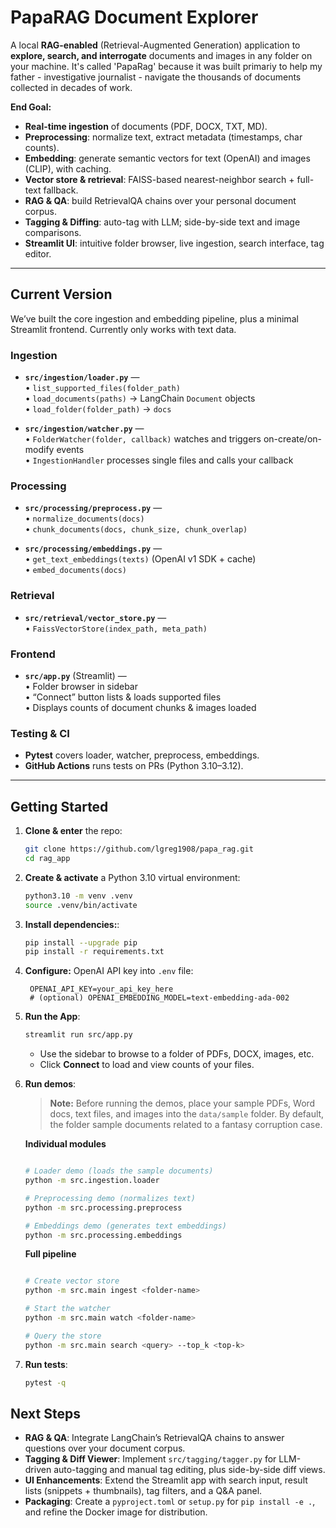 # PapaRAG Document Explorer

A local **RAG-enabled** (Retrieval-Augmented Generation) application to **explore, search, and interrogate** documents and images in any folder on your machine. It's called 'PapaRag' because it was built primariy to help my father - investigative journalist - navigate the thousands of documents collected in decades of work.

**End Goal:**  
- **Real-time ingestion** of documents (PDF, DOCX, TXT, MD).  
- **Preprocessing**: normalize text, extract metadata (timestamps, char counts).  
- **Embedding**: generate semantic vectors for text (OpenAI) and images (CLIP), with caching.  
- **Vector store & retrieval**: FAISS-based nearest-neighbor search + full-text fallback.  
- **RAG & QA**: build RetrievalQA chains over your personal document corpus.  
- **Tagging & Diffing**: auto-tag with LLM; side-by-side text and image comparisons.  
- **Streamlit UI**: intuitive folder browser, live ingestion, search interface, tag editor.  

---

## Current Version

We’ve built the core ingestion and embedding pipeline, plus a minimal Streamlit frontend. Currently only works with text data.

### Ingestion
- **`src/ingestion/loader.py`** —  
  • `list_supported_files(folder_path)`  
  • `load_documents(paths)` → LangChain `Document` objects  
  • `load_folder(folder_path)` → `docs`

- **`src/ingestion/watcher.py`** —  
  • `FolderWatcher(folder, callback)` watches and triggers on-create/on-modify events  
  • `IngestionHandler` processes single files and calls your callback  

### Processing
- **`src/processing/preprocess.py`** —  
  • `normalize_documents(docs)`  
  • `chunk_documents(docs, chunk_size, chunk_overlap)`  

- **`src/processing/embeddings.py`** —  
  • `get_text_embeddings(texts)` (OpenAI v1 SDK + cache)  
  • `embed_documents(docs)`  

### Retrieval
- **`src/retrieval/vector_store.py`** —  
  • `FaissVectorStore(index_path, meta_path)`

### Frontend
- **`src/app.py`** (Streamlit) —  
  • Folder browser in sidebar  
  • “Connect” button lists & loads supported files  
  • Displays counts of document chunks & images loaded

### Testing & CI
- **Pytest** covers loader, watcher, preprocess, embeddings.  
- **GitHub Actions** runs tests on PRs (Python 3.10–3.12).  

---

## Getting Started

1. **Clone & enter** the repo:  
   ```bash
   git clone https://github.com/lgreg1908/papa_rag.git
   cd rag_app
   ```

2. **Create & activate** a Python 3.10 virtual environment:  
   ```bash
   python3.10 -m venv .venv
   source .venv/bin/activate
   ```
   
3. **Install dependencies:**:  
   ```bash
   pip install --upgrade pip
   pip install -r requirements.txt
   ```

4. **Configure:** OpenAI API key into `.env` file:  
   ```dotenv
    OPENAI_API_KEY=your_api_key_here
    # (optional) OPENAI_EMBEDDING_MODEL=text-embedding-ada-002
    ```

5. **Run the App**:
    ```bash 
    streamlit run src/app.py
    ```
    - Use the sidebar to browse to a folder of PDFs, DOCX, images, etc.
    - Click **Connect** to load and view counts of your files.

6. **Run demos**:
    > **Note:** Before running the demos, place your sample PDFs, Word docs, text files, and images into the `data/sample` folder. By default, the folder sample documents related to a fantasy corruption case.

    __Individual modules__

    ```bash

    # Loader demo (loads the sample documents)
    python -m src.ingestion.loader

    # Preprocessing demo (normalizes text)
    python -m src.processing.preprocess

    # Embeddings demo (generates text embeddings)
    python -m src.processing.embeddings

    ```

    __Full pipeline__
    ```bash

    # Create vector store
    python -m src.main ingest <folder-name>

    # Start the watcher
    python -m src.main watch <folder-name>

    # Query the store
    python -m src.main search <query> --top_k <top-k>

    ```

7. **Run tests**:
    ```bash
    pytest -q
    ```

## Next Steps

- **RAG & QA**: Integrate LangChain’s RetrievalQA chains to answer questions over your document corpus.
- **Tagging & Diff Viewer**: Implement `src/tagging/tagger.py` for LLM-driven auto-tagging and manual tag editing, plus side-by-side diff views.
- **UI Enhancements**: Extend the Streamlit app with search input, result lists (snippets + thumbnails), tag filters, and a Q&A panel.
- **Packaging**: Create a `pyproject.toml` or `setup.py` for `pip install -e .`, and refine the Docker image for distribution.
